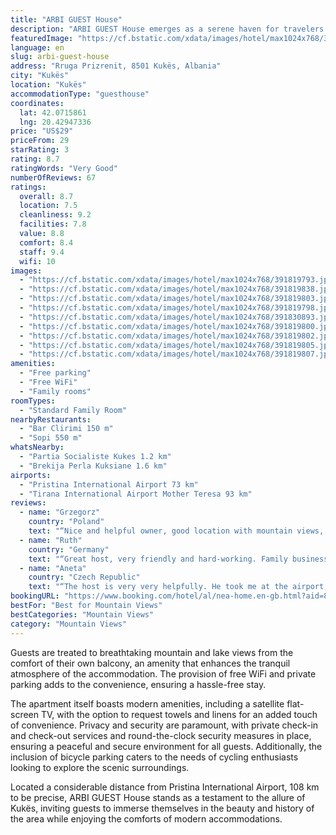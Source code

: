 ```yaml
---
title: "ARBI GUEST House"
description: "ARBI GUEST House emerges as a serene haven for travelers seeking a blend of comfort and adventure in Kukës."
featuredImage: "https://cf.bstatic.com/xdata/images/hotel/max1024x768/391819793.jpg?k=59dfb96df867b2b4e52f0f9a4c464ef4e6e03901fb89ec8ad713e735ab7ebaf2&o=&hp=1"
language: en
slug: arbi-guest-house
address: "Rruga Prizrenit, 8501 Kukës, Albania"
city: "Kukës"
location: "Kukës"
accommodationType: "guesthouse"
coordinates:
  lat: 42.0715861
  lng: 20.42947336
price: "US$29"
priceFrom: 29
starRating: 3
rating: 8.7
ratingWords: "Very Good"
numberOfReviews: 67
ratings:
  overall: 8.7
  location: 7.5
  cleanliness: 9.2
  facilities: 7.8
  value: 8.8
  comfort: 8.4
  staff: 9.4
  wifi: 10
images:
  - "https://cf.bstatic.com/xdata/images/hotel/max1024x768/391819793.jpg?k=59dfb96df867b2b4e52f0f9a4c464ef4e6e03901fb89ec8ad713e735ab7ebaf2&o=&hp=1"
  - "https://cf.bstatic.com/xdata/images/hotel/max1024x768/391819838.jpg?k=8b726c4d42b6e3dead1af0690f7c05172765e152b9f52076366615c158c25fb9&o=&hp=1"
  - "https://cf.bstatic.com/xdata/images/hotel/max1024x768/391819803.jpg?k=e5dc50b9e0c61c3d03f1d509e038fcd350d3018028d65a1665b9f3703e891d84&o=&hp=1"
  - "https://cf.bstatic.com/xdata/images/hotel/max1024x768/391819798.jpg?k=49a3759b726fb752a84bc974ac985f59801831c0661e4e23c3fd1a8ad7947ce4&o=&hp=1"
  - "https://cf.bstatic.com/xdata/images/hotel/max1024x768/391830893.jpg?k=326304ebd31beba0c08e470af5f194b905ab1852659a8854f6a397cbdb027f92&o=&hp=1"
  - "https://cf.bstatic.com/xdata/images/hotel/max1024x768/391819800.jpg?k=1944af9699cad95ab80a2713779c75ff9b9963d9332eec7d8578e793abc171f2&o=&hp=1"
  - "https://cf.bstatic.com/xdata/images/hotel/max1024x768/391819802.jpg?k=a4225e72048fd3bc9bca005e678a1c037e268f8a6ebbfa3248cbf07735c9247e&o=&hp=1"
  - "https://cf.bstatic.com/xdata/images/hotel/max1024x768/391819805.jpg?k=940b57f1369ace36eac32c21db18c429b9e9ab490bbf15f026e3e238f3081018&o=&hp=1"
  - "https://cf.bstatic.com/xdata/images/hotel/max1024x768/391819807.jpg?k=9e6c16a68e3bffc576d79ae984d9a40a751b71af4ecdf6cde6ec3ab498940efd&o=&hp=1"
amenities:
  - "Free parking"
  - "Free WiFi"
  - "Family rooms"
roomTypes:
  - "Standard Family Room"
nearbyRestaurants:
  - "Bar Clirimi 150 m"
  - "Sopi 550 m"
whatsNearby:
  - "Partia Socialiste Kukes 1.2 km"
  - "Brekija Perla Kuksiane 1.6 km"
airports:
  - "Pristina International Airport 73 km"
  - "Tirana International Airport Mother Teresa 93 km"
reviews:
  - name: "Grzegorz"
    country: "Poland"
    text: "“Nice and helpful owner, good location with mountain views, safe parking. Rooms clean and cozy. I recommend.”"
  - name: "Ruth"
    country: "Germany"
    text: "“Great host, very friendly and hard-working. Family business”"
  - name: "Aneta"
    country: "Czech Republic"
    text: "“The host is very very helpfully. He took me at the airport, ordered me pizza, helped me with plane ticket, gave me beer 🍻😀 and took me back to the airport.”"
bookingURL: "https://www.booking.com/hotel/al/nea-home.en-gb.html?aid=8035640"
bestFor: "Best for Mountain Views"
bestCategories: "Mountain Views"
category: "Mountain Views"
---
```


Guests are treated to breathtaking mountain and lake views from the comfort of their own balcony, an amenity that enhances the tranquil atmosphere of the accommodation. The provision of free WiFi and private parking adds to the convenience, ensuring a hassle-free stay. 

The apartment itself boasts modern amenities, including a satellite flat-screen TV, with the option to request towels and linens for an added touch of convenience. Privacy and security are paramount, with private check-in and check-out services and round-the-clock security measures in place, ensuring a peaceful and secure environment for all guests. Additionally, the inclusion of bicycle parking caters to the needs of cycling enthusiasts looking to explore the scenic surroundings.

Located a considerable distance from Pristina International Airport, 108 km to be precise, ARBI GUEST House stands as a testament to the allure of Kukës, inviting guests to immerse themselves in the beauty and history of the area while enjoying the comforts of modern accommodations.